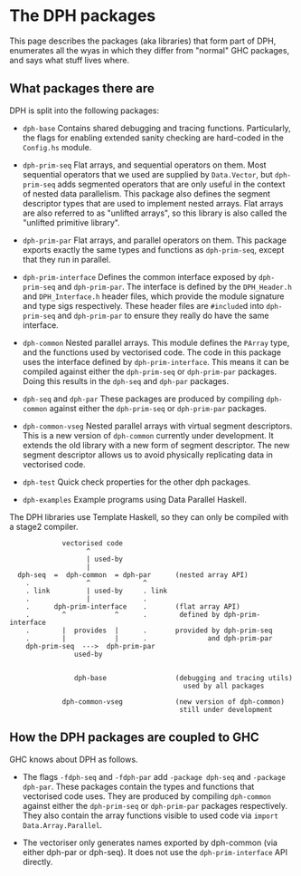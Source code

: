 # The DPH packages



This page describes the packages (aka libraries) that form part of DPH, enumerates all the wyas in which they differ from "normal" GHC packages, and says what stuff lives where.


## What packages there are



DPH is split into the following packages:


- `dph-base`
   Contains shared debugging and tracing functions. Particularly, the flags for enabling extended sanity checking are hard-coded in the `Config.hs` module.

- `dph-prim-seq`
   Flat arrays, and sequential operators on them. Most sequential operators that we used are supplied by `Data.Vector`, but `dph-prim-seq` adds segmented operators that are only useful in the context of nested data parallelism. This package also defines the segment descriptor types that are used to implement nested arrays. Flat arrays are also referred to as "unlifted arrays", so this library is also called the "unlifted primitive library".

- `dph-prim-par`
   Flat arrays, and parallel operators on them. This package exports exactly the same types and functions as `dph-prim-seq`, except that they run in parallel. 

- `dph-prim-interface`
   Defines the common interface exposed by `dph-prim-seq` and `dph-prim-par`. The interface is defined by the `DPH_Header.h` and `DPH_Interface.h` header files, which provide the module signature and type sigs respectively. These header files are `#include`d into `dph-prim-seq` and `dph-prim-par` to ensure they really do have the same interface.

- `dph-common`
    Nested parallel arrays. This module defines the `PArray` type, and the functions used by vectorised code. The code in this package uses the interface defined by `dph-prim-interface`. This means it can be compiled against either the `dph-prim-seq` or `dph-prim-par` packages. Doing this results in the `dph-seq` and `dph-par` packages.

- `dph-seq` and `dph-par`
   These packages are produced by compiling `dph-common` against either the `dph-prim-seq` or `dph-prim-par` packages.

- `dph-common-vseg`
   Nested parallel arrays with virtual segment descriptors. This is a new version of `dph-common` currently under development. It extends the old library with a new form of segment descriptor. The new segment descriptor allows us to avoid physically replicating data in vectorised code.

- `dph-test`
   Quick check properties for the other dph packages.

- `dph-examples`
   Example programs using Data Parallel Haskell.


The DPH libraries use Template Haskell, so they can only be compiled with a stage2 compiler.


```wiki
             vectorised code
                   ^ 
                   | used-by
                   |
  dph-seq  =  dph-common  = dph-par      (nested array API)
    .              ^             ^
    . link         | used-by     . link
    .              |             .
    .      dph-prim-interface    .       (flat array API)
    .        ^            ^      .        defined by dph-prim-interface
    .        |  provides  |      .       provided by dph-prim-seq 
    .        |            |      .               and dph-prim-par
    dph-prim-seq  --->  dph-prim-par
                used-by
             
             
                dph-base                 (debugging and tracing utils)
                                           used by all packages

             dph-common-vseg             (new version of dph-common)
                                          still under development
```

## How the DPH packages are coupled to GHC



GHC knows about DPH as follows.


- The flags `-fdph-seq` and `-fdph-par` add `-package dph-seq` and `-package dph-par`. These packages contain the types and functions that vectorised code uses. They are produced by compiling `dph-common` against either the `dph-prim-seq` or `dph-prim-par` packages respectively. They also contain the array functions visible to used code via `import Data.Array.Parallel`.

- The vectoriser only generates names exported by dph-common (via either dph-par or dph-seq). It does not use the `dph-prim-interface` API directly.
